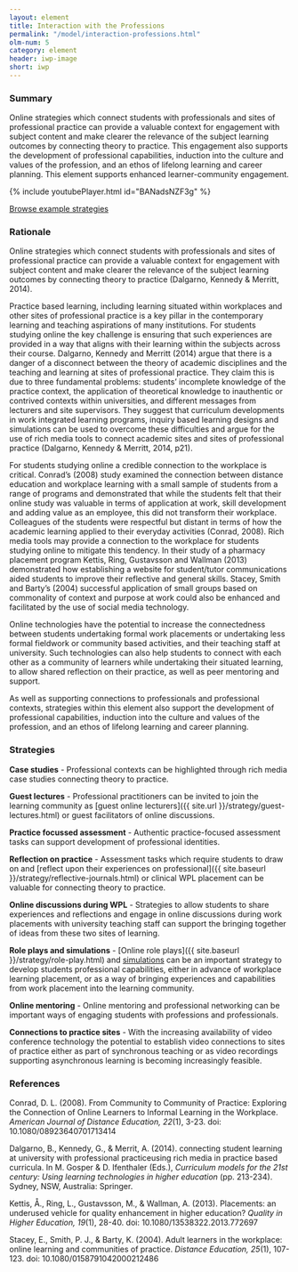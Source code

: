 ```yaml
---
layout: element
title: Interaction with the Professions
permalink: "/model/interaction-professions.html"
olm-num: 5
category: element
header: iwp-image
short: iwp
---
```


### Summary

Online strategies which connect students with professionals and sites of professional practice can provide a valuable context for engagement with subject content and make clearer the relevance of the subject learning outcomes by connecting theory to practice. This engagement also supports the development of professional capabilities, induction into the culture and values of the profession, and an ethos of lifelong learning and career planning. This element supports enhanced learner-community engagement.

{% include youtubePlayer.html id="BANadsNZF3g" %}

<div class="extra-top-padding row-flex">
<a href="{{ site.baseurl }}/tags/IWP.html" class="button pink-bg">Browse example strategies</a>
</div>

### Rationale

Online strategies which connect students with professionals and sites of professional practice can provide a valuable context for engagement with subject content and make clearer the relevance of the subject learning outcomes by connecting theory to practice (Dalgarno, Kennedy & Merritt, 2014).

Practice based learning, including learning situated within workplaces and other sites of professional practice is a key pillar in the contemporary learning and teaching aspirations of many institutions. For students studying online the key challenge is ensuring that such experiences are provided in a way that aligns with their learning within the subjects across their course. Dalgarno, Kennedy and Merritt (2014) argue that there is a danger of a disconnect between the theory of academic disciplines and the teaching and learning at sites of professional practice. They claim this is due to three fundamental problems: students’ incomplete knowledge of the practice context, the application of theoretical knowledge to inauthentic or contrived contexts within universities, and different messages from lecturers and site supervisors. They suggest that curriculum developments in work integrated learning programs, inquiry based learning designs and simulations can be used to overcome these difficulties and argue for the use of rich media tools to connect academic sites and sites of professional practice (Dalgarno, Kennedy & Merritt, 2014, p21).

For students studying online a credible connection to the workplace is critical. Conrad’s (2008) study examined the connection between distance education and workplace learning with a small sample of students from a range of programs and demonstrated that while the students felt that their online study was valuable in terms of application at work, skill development and adding value as an employee, this did not transform their workplace. Colleagues of the students were respectful but distant in terms of how the academic learning applied to their everyday activities (Conrad, 2008). Rich media tools may provide a connection to the workplace for students studying online to mitigate this tendency. In their study of a pharmacy placement program Kettis, Ring, Gustavsson and Wallman (2013) demonstrated how establishing a website for student/tutor communications aided students to improve their reflective and general skills. Stacey, Smith and Barty’s (2004) successful application of small groups based on commonality of context and purpose at work could also be enhanced and facilitated by the use of social media technology.

Online  technologies have the potential to increase the connectedness between students undertaking formal work placements or undertaking less formal fieldwork or community based activities, and their teaching staff at university. Such technologies can also help students to connect with each other as a community of learners while undertaking their situated learning, to allow shared reflection on their practice, as well as peer mentoring and support.

As well as supporting connections to professionals and professional contexts, strategies within this element also support the development of professional capabilities, induction into the culture and values of the profession, and an ethos of lifelong learning and career planning.

### <a name="IWP-strategies"></a>Strategies

**Case studies** - Professional contexts can be highlighted through rich media case studies connecting theory to practice.

**Guest lectures** - Professional practitioners can be invited to join the learning community as [guest online lecturers]({{ site.url }}/strategy/guest-lectures.html) or guest facilitators of online discussions.

**Practice focussed assessment** - Authentic practice-focused assessment tasks can support development of professional identities.

**Reflection on practice** - Assessment tasks which require students to draw on and [reflect upon their experiences on professional]({{ site.baseurl }}/strategy/reflective-journals.html) or clinical WPL placement can be valuable for connecting theory to practice.

**Online discussions during WPL** - Strategies to allow students to share experiences and reflections and engage in online discussions during work placements with university teaching staff can support the bringing together of ideas from these two sites of learning.

**Role plays and simulations** - [Online role plays]({{ site.baseurl }}/strategy/role-play.html) and [simulations](#) can be an important strategy to develop students professional capabilities, either in advance of workplace learning placement, or as a way of bringing experiences and capabilities from work placement into the learning community.

**Online mentoring** - Online mentoring and professional networking can be important ways of engaging students with professions and professionals.

**Connections to practice sites** - With the increasing availability of video conference technology the potential to establish video connections to sites of practice either as part of synchronous teaching or as video recordings supporting asynchronous learning is becoming increasingly feasible.

### References

<div class="apa-ref" markdown="1">

Conrad, D. L. (2008). From Community to Community of Practice: Exploring the Connection of Online Learners to Informal Learning in the Workplace. *American Journal of Distance Education, 22*(1), 3-23. doi: 10.1080/08923640701713414

Dalgarno, B., Kennedy, G., & Merrit, A. (2014). connecting student learning at university with professional practiceusing rich media in practice based curricula. In M. Gosper & D. Ifenthaler (Eds.), *Curriculum models for the 21st century: Using learning technologies in higher education* (pp. 213-234). Sydney, NSW,  Australia: Springer.

Kettis, Å., Ring, L., Gustavsson, M., & Wallman, A. (2013). Placements: an underused vehicle for quality enhancement in higher education? *Quality in Higher Education, 19*(1), 28-40. doi: 10.1080/13538322.2013.772697

Stacey, E., Smith, P. J., & Barty, K. (2004). Adult learners in the workplace: online learning and communities of practice. *Distance Education, 25*(1), 107-123. doi: 10.1080/0158791042000212486

</div>
